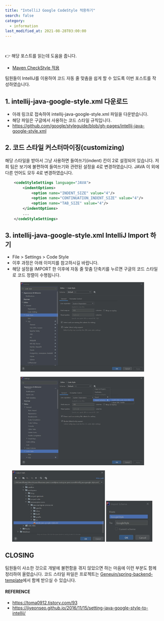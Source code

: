 ```yaml
---
title: "IntelliJ Google CodeStyle 적용하기"
search: false
category:
  - information
last_modified_at: 2021-08-28T03:00:00
---
```


<br>

👉 해당 포스트를 읽는데 도움을 줍니다.
- [Maven CheckStyle 적용][maven-checkstyle-link]

팀원들이 IntelliJ를 이용하여 코드 자동 줄 맞춤을 쉽게 할 수 있도록 이번 포스트를 작성하였습니다. 

## 1. intellij-java-google-style.xml 다운로드
- 아래 링크로 접속하여 intellij-java-google-style.xml 파일을 다운받습니다. 
- 해당 파일은 구글에서 사용하는 코드 스타일 규칙입니다.
- <https://github.com/google/styleguide/blob/gh-pages/intellij-java-google-style.xml>

## 2. 코드 스타일 커스터마이징(customizing)

해당 스타일을 받아서 그냥 사용하면 들여쓰기(indent) 칸이 2로 설정되어 있습니다. 
저희 팀은 보기에 불편하여 들여쓰기와 관련된 설정을 4로 변경하였습니다. 
JAVA 이 외에 다른 언어도 모두 4로 변경하였습니다.

```xml
    <codeStyleSettings language="JAVA">
        <indentOptions>
            <option name="INDENT_SIZE" value="4"/>
            <option name="CONTINUATION_INDENT_SIZE" value="4"/>
            <option name="TAB_SIZE" value="4"/>
        </indentOptions>
        ...
    </codeStyleSettings>
```

## 3. intellij-java-google-style.xml IntelliJ Import 하기
- File > Settings > Code Style
- 이후 과정은 아래 이미지를 참고하시길 바랍니다.
- 해당 설정을 IMPORT 한 이후에 자동 줄 맞춤 단축키를 누르면 구글의 코드 스타일로 코드 정렬이 수행됩니다.

<p align="center"><img src="/images/intellij-google-codestyle-1.JPG" width="80%"></p>
<p align="center"><img src="/images/intellij-google-codestyle-2.JPG" width="80%"></p>

<div align="center">
    <img src="/images/intellij-google-codestyle-3.JPG" width="60%">
    <img src="/images/intellij-google-codestyle-4.JPG" width="30%">
</div>

## CLOSING
팀원들이 사소한 것으로 개발에 불편함을 겪지 않았으면 하는 마음에 이런 부분도 함께 정리하여 올렸습니다. 
코드 스타일 파일은 프로젝트는 [Geneuin/spring-backend-template][github-repo-link]에서 함께 받으실 수 있습니다. 

#### REFERENCE
- <https://toma0912.tistory.com/93>
- <https://jiyeonseo.github.io/2016/11/15/setting-java-google-style-to-intellij/>

[maven-checkstyle-link]: https://junhyunny.github.io/information/maven/maven-checkstyle/
[github-repo-link]: https://github.com/Geneuin/spring-backend-template